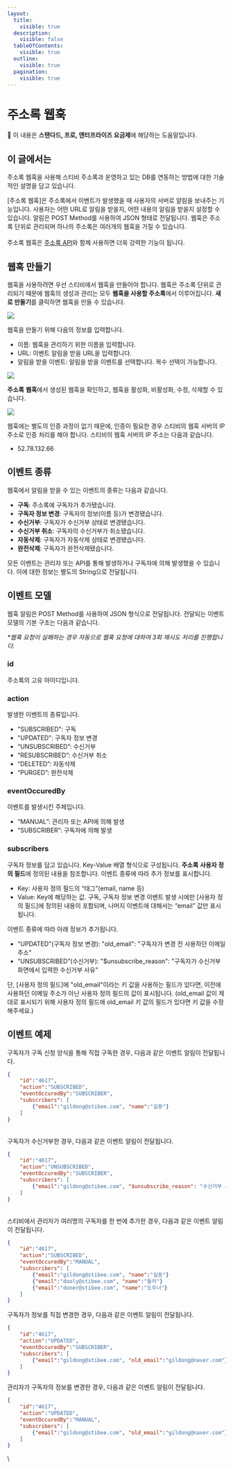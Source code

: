 ```yaml
---
layout:
  title:
    visible: true
  description:
    visible: false
  tableOfContents:
    visible: true
  outline:
    visible: true
  pagination:
    visible: true
---
```


# 주소록 웹훅

💬 이 내용은 **스탠다드, 프로, 엔터프라이즈 요금제**에 해당하는 도움말입니다.

## 이 글에서는

주소록 웹훅을 사용해 스티비 주소록과 운영하고 있는 DB를 연동하는 방법에 대한 기술적인 설명을 담고 있습니다.

\[주소록 웹훅]은 주소록에서 이벤트가 발생했을 때 사용자의 서버로 알림을 보내주는 기능입니다. 사용자는 어떤 URL로 알림을 받을지, 어떤 내용의 알림을 받을지 설정할 수 있습니다. 알림은 POST Method를 사용하여 JSON 형태로 전달됩니다. 웹훅은 주소록 단위로 관리되며 하나의 주소록은 여러개의 웹훅을 가질 수 있습니다.\
\
주소록 웹훅은 [주소록 API](https://help.stibee.com/hc/ko/articles/4756551371535)와 함께 사용하면 더욱 강력한 기능이 됩니다.

### &#x20; <a href="#h_01ha19g10jfzme0j9g7jn93n5z" id="h_01ha19g10jfzme0j9g7jn93n5z"></a>

## 웹훅 만들기 <a href="#id-1" id="id-1"></a>

웹훅을 사용하려면 우선 스티비에서 웹훅을 만들어야 합니다. 웹훅은 주소록 단위로 관리되기 때문에 웹훅의 생성과 관리는 모두 **웹훅을 사용할 주소록**에서 이루어집니다. **새로 만들기**를 클릭하면 웹훅을 만들 수 있습니다.

![](https://help.stibee.com/hc/article\_attachments/4756539369615)

웹훅을 만들기 위해 다음의 정보를 입력합니다.

* 이름: 웹훅을 관리하기 위한 이름을 입력합니다.
* URL: 이벤트 알림을 받을 URL을 입력합니다.
* 알림을 받을 이벤트: 알림을 받을 이벤트를 선택합니다. 복수 선택이 가능합니다.

![](https://help.stibee.com/hc/article\_attachments/4756539403663)&#x20;

**주소록** **웹훅**에서 생성된 웹훅을 확인하고, 웹훅을 활성화, 비활성화, 수정, 삭제할 수 있습니다.

![](https://help.stibee.com/hc/article\_attachments/4756530846863)

웹훅에는 별도의 인증 과정이 없기 때문에, 인증이 필요한 경우 스티비의 웹훅 서버의 IP 주소로 인증 처리를 해야 합니다. 스티비의 웹훅 서버의 IP 주소는 다음과 같습니다.

* 52.78.132.66

&#x20;

## 이벤트 종류 <a href="#id-2" id="id-2"></a>

웹훅에서 알림을 받을 수 있는 이벤트의 종류는 다음과 같습니다.

* **구독**: 주소록에 구독자가 추가됐습니다.
* **구독자 정보 변경**: 구독자의 정보(이름 등)가 변경됐습니다.
* **수신거부**: 구독자가 수신거부 상태로 변경됐습니다.
* **수신거부 취소**: 구독자의 수신거부가 취소됐습니다.
* **자동삭제**: 구독자가 자동삭제 상태로 변경됐습니다.
* **완전삭제**: 구독자가 완전삭제됐습니다.

모든 이벤트는 관리자 또는 API를 통해 발생하거나 구독자에 의해 발생했을 수 있습니다. 이에 대한 정보는 별도의 String으로 전달됩니다.

&#x20;

## 이벤트 모델 <a href="#id-3" id="id-3"></a>

웹훅 알림은 POST Method를 사용하여 JSON 형식으로 전달됩니다. 전달되는 이벤트 모델의 기본 구조는 다음과 같습니다.

_\*웹훅 요청이 실패하는 경우 자동으로 웹훅 요청에 대하여 3회 재시도 처리를 진행합니다._

&#x20;

### id <a href="#id" id="id"></a>

주소록의 고유 아이디입니다.

### action <a href="#action" id="action"></a>

발생한 이벤트의 종류입니다.

* "SUBSCRIBED": 구독
* "UPDATED": 구독자 정보 변경
* “UNSUBSCRIBED”: 수신거부
* “RESUBSCRIBED”: 수신거부 취소
* “DELETED”: 자동삭제
* “PURGED”: 완전삭제

### eventOccuredBy <a href="#eventoccuredby" id="eventoccuredby"></a>

이벤트를 발생시킨 주체입니다.

* “MANUAL”: 관리자 또는 API에 의해 발생
* “SUBSCRIBER”: 구독자에 의해 발생

### subscribers <a href="#subscribers" id="subscribers"></a>

구독자 정보를 담고 있습니다. Key-Value 배열 형식으로 구성됩니다. **주소록** **사용자 정의 필드**에 정의된 내용을 참조합니다. 이벤트 종류에 따라 추가 정보를 표시합니다.

* Key: 사용자 정의 필드의 “태그”(email, name 등)
* Value: Key에 해당하는 값. 구독, 구독자 정보 변경 이벤트 발생 시에만 \[사용자 정의 필드]에 정의된 내용이 포함되며, 나머지 이벤트에 대해서는 “email” 값만 표시됩니다.

이벤트 종류에 따라 아래 정보가 추가됩니다.

* "UPDATED"(구독자 정보 변경): "old\_email": "구독자가 변경 전 사용하던 이메일 주소"
* “UNSUBSCRIBED”(수신거부): "$unsubscribe\_reason": "구독자가 수신거부 화면에서 입력한 수신거부 사유"&#x20;

단, \[사용자 정의 필드]에 "old\_email"이라는 키 값을 사용하는 필드가 있다면, 이전에 사용하던 이메일 주소가 아닌 사용자 정의 필드의 값이 표시됩니다. (old\_email 값이 제대로 표시되기 위해 사용자 정의 필드에 old\_email 키 값의 필드가 있다면 키 값을 수정해주세요.)

&#x20;

## 이벤트 예제 <a href="#id-4" id="id-4"></a>

구독자가 구독 신청 양식을 통해 직접 구독한 경우, 다음과 같은 이벤트 알림이 전달됩니다.

```json
{
    "id":"4617",
    "action":"SUBSCRIBED",
    "eventOccuredBy":"SUBSCRIBER",
    "subscribers": [
        {"email":"gildong@stibee.com", "name":"길동"}
    ]
}
```

\
구독자가 수신거부한 경우, 다음과 같은 이벤트 알림이 전달됩니다.

```json
{
    "id":"4617",
    "action":"UNSUBSCRIBED",
    "eventOccuredBy":"SUBSCRIBER",
    "subscribers": [
        {"email":"gildong@stibee.com", "$unsubscribe_reason": "수신거부 사유"}
    ]
}
```

\
스티비에서 관리자가 여러명의 구독자를 한 번에 추가한 경우, 다음과 같은 이벤트 알림이 전달됩니다.

```json
{
    "id":"4617",
    "action":"SUBSCRIBED",
    "eventOccuredBy":"MANUAL",
    "subscribers": [
        {"email":"gildong@stibee.com", "name":"길동"}
        {"email":"dooly@stibee.com", "name":"둘리"}
        {"email":"doner@stibee.com", "name":"도우너"}
    ]
}
```

&#x20;

구독자가 정보를 직접 변경한 경우, 다음과 같은 이벤트 알림이 전달됩니다.

```json
{
    "id":"4617",
    "action":"UPDATED",
    "eventOccuredBy":"SUBSCRIBER",
    "subscribers": [
        {"email":"gildong@stibee.com", "old_email":"gildong@naver.com"}
    ]
}
```

&#x20;

관리자가 구독자의 정보를 변경한 경우, 다음과 같은 이벤트 알림이 전달됩니다.

```json
{
    "id":"4617",
    "action":"UPDATED",
    "eventOccuredBy":"MANUAL",
    "subscribers": [
        {"email":"gildong@stibee.com", "old_email":"gildong@naver.com"}
    ]
}
```

\
